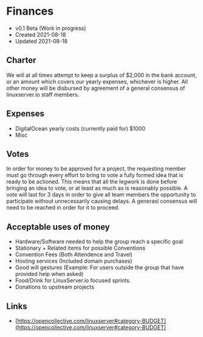 # Finances

* v0.1 Beta (Work in progress)
* Created 2021-08-18
* Updated 2021-08-18


## Charter
We will at all times attempt to keep a surplus of $2,000 in the bank account, or an amount which covers our yearly expenses, whichever is higher. All other money will be disbursed by agreement of a general consensus of linuxserver.io staff members.

## Expenses
* DigitalOcean yearly costs (currently paid for) $1000
* Misc

## Votes
In order for money to be approved for a project, the requesting member must go through every effort to bring to vote a fully formed idea that is ready to be actioned. This means that all the legwork is done before bringing an idea to vote, or at least as much as is reasonably possible. A vote will last for 3 days in order to give all team members the opportunity to participate without unnecessarily causing delays. A generasl consensus will need to be reached in order for it to proceed.

## Acceptable uses of money
* Hardware/Software needed to help the group reach a specific goal
* Stationary + Related items for possible Conventions
* Convention Fees (Both Attendence and Travel)
* Hosting services (Included domain purchases)
* Good will gestures (Example: For users outside the group that have provided help when asked)
* Food/Drink for LinuxServer.io focused sprints.
* Donations to upstream projects

## Links
* [https://opencollective.com/linuxserver#category-BUDGET](https://opencollective.com/linuxserver#category-BUDGET)